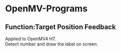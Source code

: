 # OpenMV-Programs
## Function:Target Position Feedback
Applied to OpenMV4 H7.  
Detect number and draw the label on screen.    
